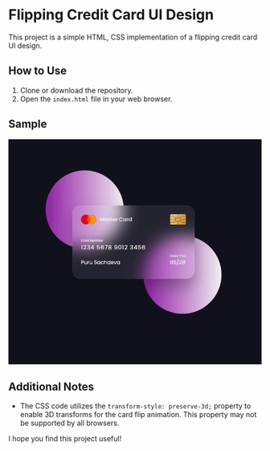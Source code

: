 # Flipping Credit Card UI Design

This project is a simple HTML, CSS implementation of a flipping credit card UI design. 

## How to Use

1. Clone or download the repository.
2. Open the `index.html` file in your web browser.

## Sample



![video.gif](video.gif)


## Additional Notes

* The CSS code utilizes the `transform-style: preserve-3d;` property to enable 3D transforms for the card flip animation. This property may not be supported by all browsers.

I hope you find this project useful!
